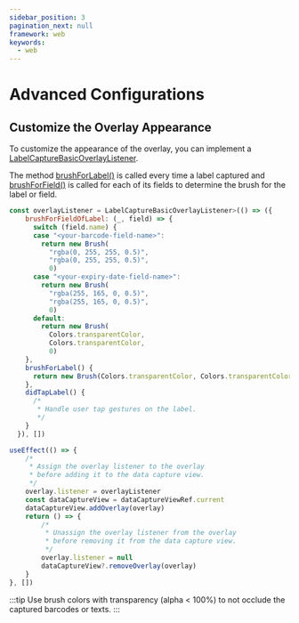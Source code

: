 ```yaml
---
sidebar_position: 3
pagination_next: null
framework: web
keywords:
  - web
---
```


# Advanced Configurations

## Customize the Overlay Appearance

To customize the appearance of the overlay, you can implement a [LabelCaptureBasicOverlayListener](https://docs.scandit.com/data-capture-sdk/web/label-capture/api/ui/label-capture-basic-overlay-listener.html#interface-scandit.datacapture.label.ui.ILabelCaptureBasicOverlayListener).

The method [brushForLabel()](https://docs.scandit.com/data-capture-sdk/web/label-capture/api/ui/label-capture-basic-overlay-listener.html#method-scandit.datacapture.label.ui.ILabelCaptureBasicOverlayListener.BrushForLabel) is called every time a label captured and [brushForField()](https://docs.scandit.com/data-capture-sdk/web/label-capture/api/ui/label-capture-basic-overlay-listener.html#method-scandit.datacapture.label.ui.ILabelCaptureBasicOverlayListener.BrushForField) is called for each of its fields to determine the brush for the label or field.

```js
const overlayListener = LabelCaptureBasicOverlayListener>(() => ({
    brushForFieldOfLabel: (_, field) => {
      switch (field.name) {
      case "<your-barcode-field-name>":
        return new Brush(
          "rgba(0, 255, 255, 0.5)",
          "rgba(0, 255, 255, 0.5)",
          0)
      case "<your-expiry-date-field-name>":
        return new Brush(
          "rgba(255, 165, 0, 0.5)",
          "rgba(255, 165, 0, 0.5)",
          0)
      default:
        return new Brush(
          Colors.transparentColor,
          Colors.transparentColor,
          0)
    },
    brushForLabel() {
      return new Brush(Colors.transparentColor, Colors.transparentColor, 0)
    },
    didTapLabel() {
      /*
       * Handle user tap gestures on the label.
       */
    }
  }), [])

useEffect(() => {
    /*
     * Assign the overlay listener to the overlay
     * before adding it to the data capture view.
     */
    overlay.listener = overlayListener
    const dataCaptureView = dataCaptureViewRef.current
    dataCaptureView.addOverlay(overlay)
    return () => {
        /*
         * Unassign the overlay listener from the overlay
         * before removing it from the data capture view.
         */
        overlay.listener = null
        dataCaptureView?.removeOverlay(overlay)
    }
}, [])
```

:::tip
Use brush colors with transparency (alpha < 100%) to not occlude the captured barcodes or texts.
:::